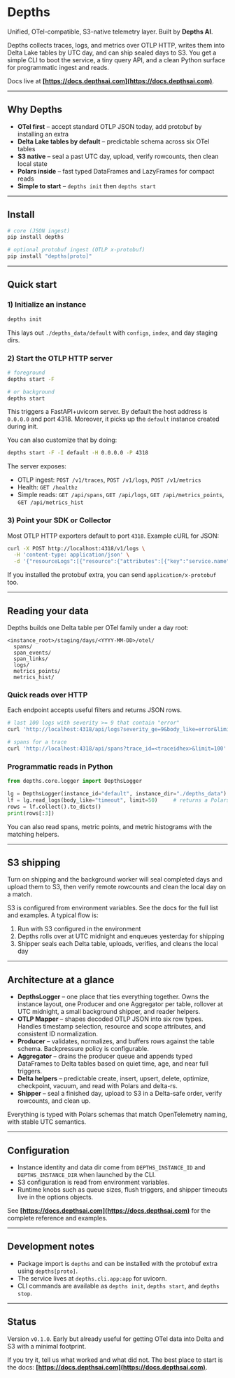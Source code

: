 # Depths

Unified, OTel-compatible, S3-native telemetry layer. Built by **Depths AI**.

Depths collects traces, logs, and metrics over OTLP HTTP, writes them into Delta Lake tables by UTC day, and can ship sealed days to S3. You get a simple CLI to boot the service, a tiny query API, and a clean Python surface for programmatic ingest and reads.

Docs live at **[https://docs.depthsai.com](https://docs.depthsai.com)**.

---

## Why Depths

* **OTel first** – accept standard OTLP JSON today, add protobuf by installing an extra
* **Delta Lake tables by default** – predictable schema across six OTel tables
* **S3 native** – seal a past UTC day, upload, verify rowcounts, then clean local state
* **Polars inside** – fast typed DataFrames and LazyFrames for compact reads
* **Simple to start** – `depths init` then `depths start`

---

## Install

```bash
# core (JSON ingest)
pip install depths

# optional protobuf ingest (OTLP x-protobuf)
pip install "depths[proto]"
```

---

## Quick start

### 1) Initialize an instance

```bash
depths init
```

This lays out `./depths_data/default` with `configs`, `index`, and day staging dirs.

### 2) Start the OTLP HTTP server

```bash
# foreground
depths start -F

# or background
depths start
```
This triggers a FastAPI+uvicorn server. By default the host address is `0.0.0.0` and port 4318. Moreover, it picks up the `default` instance created during init.

You can also customize that by doing:

```bash
depths start -F -I default -H 0.0.0.0 -P 4318 
```
The server exposes:

* OTLP ingest: `POST /v1/traces`, `POST /v1/logs`, `POST /v1/metrics`
* Health: `GET /healthz`
* Simple reads: `GET /api/spans`, `GET /api/logs`, `GET /api/metrics_points`, `GET /api/metrics_hist`

### 3) Point your SDK or Collector

Most OTLP HTTP exporters default to port `4318`. Example cURL for JSON:

```bash
curl -X POST http://localhost:4318/v1/logs \
  -H 'content-type: application/json' \
  -d '{"resourceLogs":[{"resource":{"attributes":[{"key":"service.name","value":{"stringValue":"demo"}}]},"scopeLogs":[{"scope":{},"logRecords":[{"timeUnixNano":"1710000000000000000","body":{"stringValue":"hello depths"}}]}]}]}'
```

If you installed the protobuf extra, you can send `application/x-protobuf` too.

---

## Reading your data

Depths builds one Delta table per OTel family under a day root:

```
<instance_root>/staging/days/<YYYY-MM-DD>/otel/
  spans/
  span_events/
  span_links/
  logs/
  metrics_points/
  metrics_hist/
```

### Quick reads over HTTP

Each endpoint accepts useful filters and returns JSON rows.

```bash
# last 100 logs with severity >= 9 that contain "error"
curl 'http://localhost:4318/api/logs?severity_ge=9&body_like=error&limit=100'
```

```bash
# spans for a trace
curl 'http://localhost:4318/api/spans?trace_id=<traceidhex>&limit=100'
```

### Programmatic reads in Python

```python
from depths.core.logger import DepthsLogger

lg = DepthsLogger(instance_id="default", instance_dir="./depths_data")
lf = lg.read_logs(body_like="timeout", limit=50)     # returns a Polars LazyFrame
rows = lf.collect().to_dicts()
print(rows[:3])
```

You can also read spans, metric points, and metric histograms with the matching helpers.

---

## S3 shipping

Turn on shipping and the background worker will seal completed days and upload them to S3, then verify remote rowcounts and clean the local day on a match.

S3 is configured from environment variables. See the docs for the full list and examples. A typical flow is:

1. Run with S3 configured in the environment
2. Depths rolls over at UTC midnight and enqueues yesterday for shipping
3. Shipper seals each Delta table, uploads, verifies, and cleans the local day

---

## Architecture at a glance

* **DepthsLogger** – one place that ties everything together. Owns the instance layout, one Producer and one Aggregator per table, rollover at UTC midnight, a small background shipper, and reader helpers.
* **OTLP Mapper** – shapes decoded OTLP JSON into six row types. Handles timestamp selection, resource and scope attributes, and consistent ID normalization.
* **Producer** – validates, normalizes, and buffers rows against the table schema. Backpressure policy is configurable.
* **Aggregator** – drains the producer queue and appends typed DataFrames to Delta tables based on quiet time, age, and near full triggers.
* **Delta helpers** – predictable create, insert, upsert, delete, optimize, checkpoint, vacuum, and read with Polars and delta-rs.
* **Shipper** – seal a finished day, upload to S3 in a Delta-safe order, verify rowcounts, and clean up.

Everything is typed with Polars schemas that match OpenTelemetry naming, with stable UTC semantics.

---

## Configuration

* Instance identity and data dir come from `DEPTHS_INSTANCE_ID` and `DEPTHS_INSTANCE_DIR` when launched by the CLI.
* S3 configuration is read from environment variables.
* Runtime knobs such as queue sizes, flush triggers, and shipper timeouts live in the options objects.

See **[https://docs.depthsai.com](https://docs.depthsai.com)** for the complete reference and examples.

---

## Development notes

* Package import is `depths` and can be installed with the protobuf extra using `depths[proto]`.
* The service lives at `depths.cli.app:app` for uvicorn.
* CLI commands are available as `depths init`, `depths start`, and `depths stop`.

---

## Status

Version `v0.1.0`. Early but already useful for getting OTel data into Delta and S3 with a minimal footprint.

If you try it, tell us what worked and what did not. The best place to start is the docs: **[https://docs.depthsai.com](https://docs.depthsai.com)**.
